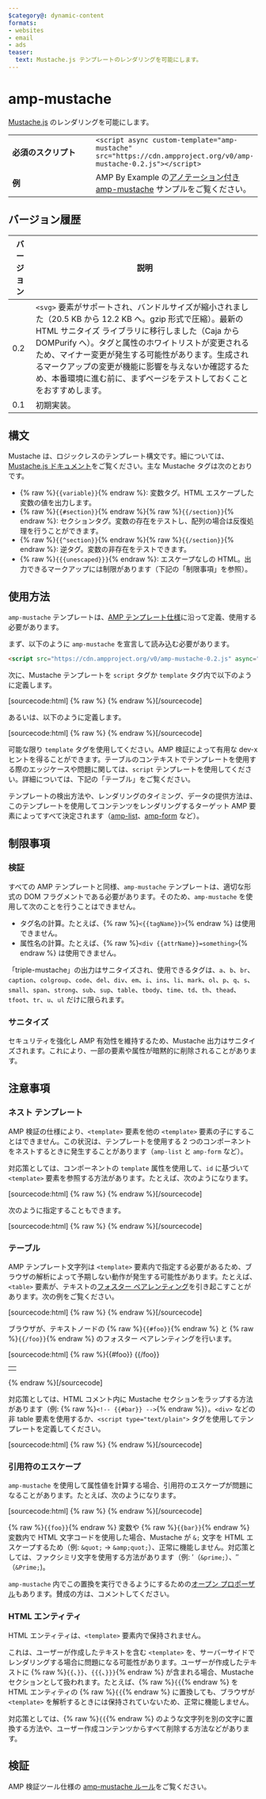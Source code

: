 ```yaml
---
$category@: dynamic-content
formats:
- websites
- email
- ads
teaser:
  text: Mustache.js テンプレートのレンダリングを可能にします。
---
```



<!--- Reformatted by Reftar! for AMP (go/reftar) on 2019-06-13 -->
<!---
       Copyright 2016 The AMP HTML Authors. All Rights Reserved.

       Licensed under the Apache License, Version 2.0 (the "License");
     you may not use this file except in compliance with the License.
     You may obtain a copy of the License at

     http://www.apache.org/licenses/LICENSE-2.0

     Unless required by applicable law or agreed to in writing, software
     distributed under the License is distributed on an "AS-IS" BASIS,
     WITHOUT WARRANTIES OR CONDITIONS OF ANY KIND, either express or implied.
     See the License for the specific language governing permissions and
     limitations under the License.
-->

# amp-mustache

[Mustache.js](https://github.com/janl/mustache.js/) のレンダリングを可能にします。

<table>
  <tr>
    <td width="40%"><strong>必須のスクリプト</strong></td>
    <td>
      <div>
          <code>&lt;script async custom-template="amp-mustache" src="https://cdn.ampproject.org/v0/amp-mustache-0.2.js">&lt;/script></code>
      </div>
    </td>
  </tr>
  <tr>
    <td width="40%"><strong>例</strong></td>
    <td>AMP By Example の<a href="https://ampbyexample.com/components/amp-mustache/">アノテーション付き amp-mustache</a> サンプルをご覧ください。</td>
  </tr>
</table>


## バージョン履歴

| バージョン | 説明 |
|-------|-----|
| 0.2 | `<svg>` 要素がサポートされ、バンドルサイズが縮小されました（20.5 KB から 12.2 KB へ。gzip 形式で圧縮）。最新の HTML サニタイズ ライブラリに移行しました（Caja から DOMPurify へ）。タグと属性のホワイトリストが変更されるため、マイナー変更が発生する可能性があります。生成されるマークアップの変更が機能に影響を与えないか確認するため、本番環境に進む前に、まずページをテストしておくことをおすすめします。 |
| 0.1 | 初期実装。 |

## 構文

Mustache は、ロジックレスのテンプレート構文です。細については、[Mustache.js ドキュメント](https://github.com/janl/mustache.js/)をご覧ください。主な Mustache タグは次のとおりです。

* {% raw %}`{{variable}}`{% endraw %}: 変数タグ。HTML エスケープした変数の値を出力します。
* {% raw %}`{{#section}}`{% endraw %}{% raw %}`{{/section}}`{% endraw %}: セクションタグ。変数の存在をテストし、配列の場合は反復処理を行うことができます。
* {% raw %}`{{^section}}`{% endraw %}{% raw %}`{{/section}}`{% endraw %}: 逆タグ。変数の非存在をテストできます。
* {% raw %}`{{{unescaped}}}`{% endraw %}: エスケープなしの HTML。出力できるマークアップには制限があります（下記の「制限事項」を参照）。

## 使用方法

`amp-mustache` テンプレートは、[AMP テンプレート仕様](../../spec/amp-html-templates.md)に沿って定義、使用する必要があります。

まず、以下のように `amp-mustache` を宣言して読み込む必要があります。

```html
<script src="https://cdn.ampproject.org/v0/amp-mustache-0.2.js" async="" custom-template="amp-mustache"></script>
```

次に、Mustache テンプレートを `script` タグか `template` タグ内で以下のように定義します。

[sourcecode:html]
{% raw %}<!-- Using template tag. -->
<template type="amp-mustache">
  Hello {{world}}!
</template>
{% endraw %}[/sourcecode]

あるいは、以下のように定義します。


<!-- Using script tag. -->
[sourcecode:html]
{% raw %}<script type="text/plain" template="amp-mustache">
  Hello {{world}}!
</script>
{% endraw %}[/sourcecode]

可能な限り `template` タグを使用してください。AMP 検証によって有用な dev-x ヒントを得ることができます。テーブルのコンテキストでテンプレートを使用する際のエッジケースや問題に関しては、`script` テンプレートを使用してください。詳細については、下記の「テーブル」をご覧ください。

テンプレートの検出方法や、レンダリングのタイミング、データの提供方法は、このテンプレートを使用してコンテンツをレンダリングするターゲット AMP 要素によってすべて決定されます（[amp-list](../amp-list/amp-list.md)、[amp-form](../amp-form/amp-form.md) など）。

## 制限事項

### 検証

すべての AMP テンプレートと同様、`amp-mustache` テンプレートは、適切な形式の DOM フラグメントである必要があります。そのため、`amp-mustache` を使用して次のことを行うことはできません。

* タグ名の計算。たとえば、{% raw %}`<{{tagName}}>`{% endraw %} は使用できません。
* 属性名の計算。たとえば、{% raw %}`<div {{attrName}}=something>`{% endraw %} は使用できません。

「triple-mustache」の出力はサニタイズされ、使用できるタグは、`a`、`b`、`br`、`caption`、`colgroup`、`code`、`del`、`div`、`em`、`i`、`ins`、`li`、`mark`、`ol`、`p`、`q`、`s`、`small`、`span`、`strong`、`sub`、`sup`、`table`、`tbody`、`time`、`td`、`th`、`thead`、`tfoot`、`tr`、`u`、`ul` だけに限られます。

### サニタイズ

セキュリティを強化し AMP 有効性を維持するため、Mustache 出力はサニタイズされます。これにより、一部の要素や属性が暗黙的に削除されることがあります。

## 注意事項

### ネスト テンプレート

AMP 検証の仕様により、`<template>` 要素を他の `<template>` 要素の子にすることはできません。この状況は、テンプレートを使用する 2 つのコンポーネントをネストするときに発生することがあります（`amp-list` と `amp-form` など）。

対応策としては、コンポーネントの `template` 属性を使用して、`id` に基づいて `<template>` 要素を参照する方法があります。たとえば、次のようになります。

[sourcecode:html]
{% raw %}<amp-list id="myList" src="https://foo.com/list.json">
  <template type="amp-mustache">
    <div>{{title}}</div>
  </template>
</amp-list>
{% endraw %}[/sourcecode]

次のように指定することもできます。

[sourcecode:html]
{% raw %}<!-- Externalize templates to avoid nesting. -->
<template type="amp-mustache" id="myTemplate">
  <div>{{title}}</div>
</template>

<amp-list id="myList" src="https://foo.com/list.json" template="myTemplate">
</amp-list>
{% endraw %}[/sourcecode]


### テーブル

AMP テンプレート文字列は `<template>` 要素内で指定する必要があるため、ブラウザの解析によって予期しない動作が発生する可能性があります。たとえば、`<table>` 要素が、テキストの[フォスター ペアレンティング](https://www.w3.org/TR/html5/syntax.html#unexpected-markup-in-tables)を引き起こすことがあります。次の例をご覧ください。

[sourcecode:html]
{% raw %}<template type="amp-mustache">
  <table>
    <tr>
      {{#foo}}<td></td>{{/foo}}
    </tr>
  </table>
</template>
{% endraw %}[/sourcecode]

ブラウザが、テキストノードの {% raw %}`{{#foo}}`{% endraw %} と {% raw %}`{{/foo}}`{% endraw %} のフォスター ペアレンティングを行います。

[sourcecode:html]
{% raw %}{{#foo}}
{{/foo}}
<table>
  <tr>
    <td></td>
  </tr>
</table>
{% endraw %}[/sourcecode]

対応策としては、HTML コメント内に Mustache セクションをラップする方法があります（例: {% raw %}`<!-- {{#bar}} -->`{% endraw %}）。`<div>` などの非 table 要素を使用するか、`<script type="text/plain">` タグを使用してテンプレートを定義してください。

[sourcecode:html]
{% raw %}<script type="text/plain" template="amp-mustache">
  <table>
    <tr>
      {{#foo}}<td></td>{{/foo}}
    </tr>
  </table>
</script>
{% endraw %}[/sourcecode]

### 引用符のエスケープ

`amp-mustache` を使用して属性値を計算する場合、引用符のエスケープが問題になることがあります。たとえば、次のようになります。

[sourcecode:html]
{% raw %}<template type="amp-mustache">
  <!-- A double-quote (") in foo will cause malformed HTML. -->
  <amp-img alt="{{foo}}" src="example.jpg" width=100 height=100></amp-img>

  <!-- A single-quote (') or double-quote (") in bar will cause an AMP runtime parse error. -->
  <button on="tap:AMP.setState({foo: '{{bar}}'})">Click me</button>
</template>
{% endraw %}[/sourcecode]

{% raw %}`{{foo}}`{% endraw %} 変数や {% raw %}`{{bar}}`{% endraw %} 変数内で HTML 文字コードを使用した場合、Mustache が `&;` 文字を HTML エスケープするため（例: `&quot;`  -&gt; `&amp;quot;`）、正常に機能しません。対応策としては、ファクシミリ文字を使用する方法があります（例: ′（`&prime;`）、″（`&Prime;`)。

`amp-mustache` 内でこの置換を実行できるようにするための[オープン プロポーザル](https://github.com/ampproject/amphtml/issues/8395)もあります。賛成の方は、コメントしてください。

### HTML エンティティ

HTML エンティティは、`<template>` 要素内で保持されません。

これは、ユーザーが作成したテキストを含む `<template>` を、サーバーサイドでレンダリングする場合に問題になる可能性があります。ユーザーが作成したテキストに {% raw %}`{{`、`}}`、`{{{`、`}}}`{% endraw %} が含まれる場合、Mustache セクションとして扱われます。たとえば、{% raw %}`{{`{% endraw %} を HTML エンティティの {% raw %}`{{`{% endraw %} に置換しても、ブラウザが `<template>` を解析するときには保持されていないため、正常に機能しません。

対応策としては、{% raw %}`{{`{% endraw %} のような文字列を別の文字に置換する方法や、ユーザー作成コンテンツからすべて削除する方法などがあります。

## 検証

AMP 検証ツール仕様の [amp-mustache ルール](https://github.com/ampproject/amphtml/blob/master/extensions/amp-mustache/validator-amp-mustache.protoascii)をご覧ください。
